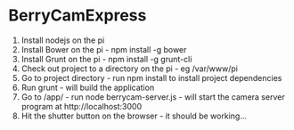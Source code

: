 BerryCamExpress
===============
1. Install nodejs on the pi
2. Install Bower on the pi - npm install -g bower
3. Install Grunt on the pi - npm install -g grunt-cli
4. Check out project to a directory on the pi - eg /var/www/pi
5. Go to project directory - run npm install to install project dependencies
7. Run grunt - will build the application
8. Go to <install-directory>/app/ - run node berrycam-server.js - will start the camera server program at http://localhost:3000
9. Hit the shutter button on the browser - it should be working...


